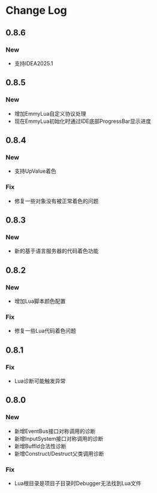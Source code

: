 # Change Log

## 0.8.6
### New
* 支持IDEA2025.1

## 0.8.5
### New
* 增加EmmyLua自定义协议处理
* 现在EmmyLua初始化时通过IDE底部ProgressBar显示进度

## 0.8.4
### New
* 支持UpValue着色
### Fix
* 修复一些对象没有被正常着色的问题

## 0.8.3
### New
* 新的基于语言服务器的代码着色功能

## 0.8.2
### New
* 增加Lua脚本颜色配置
### Fix
* 修复一些Lua代码着色问题

## 0.8.1
### Fix
* Lua诊断可能触发异常

## 0.8.0
### New
* 新增EventBus接口对称调用的诊断
* 新增InputSystem接口对称调用的诊断
* 新增BuffId合法性诊断
* 新增Construct/Destruct父类调用诊断
### Fix
* Lua根目录是项目子目录时Debugger无法找到Lua文件